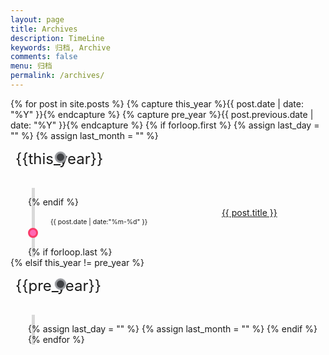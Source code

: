 ```yaml
---
layout: page
title: Archives
description: TimeLine
keywords: 归档, Archive
comments: false
menu: 归档
permalink: /archives/
---
```


<!--
<h2>Archives</h2>
-->

<style>
    .timeline-small {
        max-width: 350px;
        max-height: 630px;
        overflow: hidden;
        margin: 30px auto 0;
        box-shadow: 0 0 40px #a0a0a0;
        font-family: 'Open Sans', sans-serif;
    }
    .timeline-small-body ul {
        padding: 1em 0 0 2em;
        margin: 0;
        list-style: none;
        position: relative;
    }
    .timeline-small-body ul::before {
        content: ' ';
        height: 100%;
        width: 5px;
        background-color: #d9d9d9;
        position: absolute;
        top: 0;
        left: 2.4em;
        z-index: -1;
    }
    .timeline-small-body li div {
        display: inline-block;
        margin: 1em 0;
        vertical-align: top;
    }
    .timeline-small-body .bullet {
        width: 1rem;
        height: 1rem;
        box-sizing: border-box;
        border-radius: 50%;
        background: #fff;
        z-index: 1;
        margin-right: 1rem;
        margin-top: 7%;
    }
    .timeline-small-body .bullet.pink {
        background-color: hotpink;
        border: 3px solid #F93B69;
    }
    .timeline-small-body .bullet.green {
        background-color: lightseagreen;
        border: 3px solid #B0E8E2;
    }
    .timeline-small-body .bullet.blue {
        background-color: aquamarine;
        border: 3px solid cadetblue;
    }
    .timeline-small-body .bullet.orange {
        background-color: salmon;
        border: 3px solid #EB8B6E;
    }
    .timeline-small-body .date {
        width: 50%;
        font-size: 0.75em;
        padding-top: 0.40rem;
        padding-right: 2rem;
    }
    .timeline-small-body .desc {
        width: 50%;
    }
    .timeline-small-body h3 {
        font-size: 0.9em;
        font-weight: 400;
        margin: 0;
    }
    .timeline-small-body h4 {
        margin: 0;
        font-size: 0.7em;
        font-weight: 400;
        color: #808080;
    }
    .lead {
        font-size: 1.5rem;
        position: relative;
        left: 8px;
    
        /* archives */
        --timeline-node-bg: rgb(150, 152, 156);
        --timeline-color: rgb(63, 65, 68);
        --timeline-year-dot-color: var(--timeline-color);

        &::after { /* Year dot */
          content: "";
          display: block;
          position: relative;
          -webkit-border-radius: 50%;
          -moz-border-radius: 50%;
          border-radius: 50%;
          width: 12px;
          height: 12px;
          top: -26px;
          left: 63px;
          border: 3px solid;
          background-color: var(--timeline-year-dot-color);
          border-color: var(--timeline-node-bg);
          box-shadow: 0 0 2px 0 #c2c6cc;
          z-index: 1;
        }
    }
</style>

<div id="archives" class="timeline-small-body">
{% for post in site.posts %}
  {% capture this_year %}{{ post.date | date: "%Y" }}{% endcapture %}
  {% capture pre_year %}{{ post.previous.date | date: "%Y" }}{% endcapture %}
  {% if forloop.first %}
    {% assign last_day = "" %}
    {% assign last_month = "" %}

  <span class="lead">{{this_year}}</span>

  <ul>
  {% endif %}
    <li>
        <div class="bullet pink"></div>
        <div class="date">{{ post.date | date:"%m-%d" }}</div>
        <a href="{{ post.url | relative_url }}">{{ post.title }}</a>
    </li>
  {% if forloop.last %}
  </ul>
  {% elsif this_year != pre_year %}
  </ul>

  <span class="lead">{{pre_year}}</span>
  <ul>
    {% assign last_day = "" %}
    {% assign last_month = "" %}
  {% endif %}
{% endfor %}
</div>

<!--
<div class="timeline-small">
    <div class="timeline-small-body">
        <ul>
            <li>
                <div class="bullet pink"></div>
                <div class="date">XXXX年XX月XX日</div>
                <div class="desc">
                    <h3>内容段落1</h3>
                    <h4>内容段落2内容段落2内容段落2内容段落2</h4>
                </div>
            </li>
            <li>
                <div class="bullet orange"></div>
                <div class="date">XXXX年XX月XX日</div>
                <div class="desc">
                    <h3>内容段落1</h3>
                    <h4>内容段落2内容段落2内容段落2内容段落2</h4>
                </div>
            </li>
            <li>
                <div class="bullet blue"></div>
                <div class="date">XXXX年XX月XX日</div>
                <div class="desc">
                    <h3>内容段落1</h3>
                    <h4>内容段落2内容段落2内容段落2内容段落2</h4>
                </div>
            </li>
            <li>
                <div class="bullet green"></div>
                <div class="date">XXXX年XX月XX日</div>
                <div class="desc">
                    <h3>内容段落1</h3>
                    <h4>内容段落2内容段落2内容段落2内容段落2</h4>
                </div>
            </li>
        </ul>
    </div>
</div>
-->
